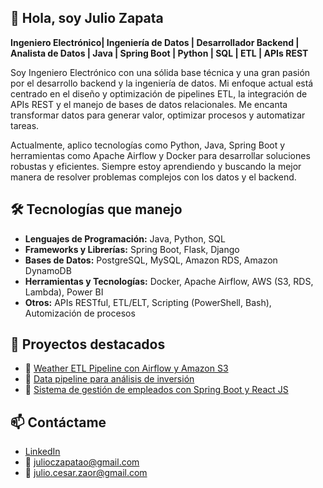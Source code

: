 ## 👋 Hola, soy Julio Zapata

**Ingeniero Electrónico| Ingeniería de Datos | Desarrollador Backend | Analista de Datos | Java | Spring Boot | Python | SQL | ETL | APIs REST**

Soy Ingeniero Electrónico con una sólida base técnica y una gran pasión por el desarrollo backend y la ingeniería de datos. Mi enfoque actual está centrado en el diseño y optimización de pipelines ETL, la integración de APIs REST y el manejo de bases de datos relacionales. Me encanta transformar datos para generar valor, optimizar procesos y automatizar tareas.

Actualmente, aplico tecnologías como Python, Java, Spring Boot y herramientas como Apache Airflow y Docker para desarrollar soluciones robustas y eficientes. Siempre estoy aprendiendo y buscando la mejor manera de resolver problemas complejos con los datos y el backend.

## 🛠 Tecnologías que manejo

- **Lenguajes de Programación:** Java, Python, SQL
- **Frameworks y Librerías:** Spring Boot, Flask, Django
- **Bases de Datos:** PostgreSQL, MySQL, Amazon RDS, Amazon DynamoDB
- **Herramientas y Tecnologías:** Docker, Apache Airflow, AWS (S3, RDS, Lambda), Power BI
- **Otros:** APIs RESTful, ETL/ELT, Scripting (PowerShell, Bash), Automización de procesos

## 🚀 Proyectos destacados
- 🔗 [Weather ETL Pipeline con Airflow y Amazon S3](https://github.com/juliozapatao96/airflow-projects/tree/develop/dags/weather_api_project)
- 🔗 [Data pipeline para análisis de inversión](https://github.com/juliozapatao96/etl-docker-tb-1)
- 🔗 [Sistema de gestión de empleados con Spring Boot y React JS](https://github.com/juliozapatao96/employee-management-system-sb-react)

## 📫 Contáctame
- [LinkedIn](https://www.linkedin.com/in/juliozapatao96/)
- 📧 julioczapatao@gmail.com
- 📧 julio.cesar.zaor@gmail.com


<!--
**juliozapatao96/juliozapatao96** is a ✨ _special_ ✨ repository because its `README.md` (this file) appears on your GitHub profile.

Here are some ideas to get you started:

- 🔭 I’m currently working on ...
- 🌱 I’m currently learning ...
- 👯 I’m looking to collaborate on ...
- 🤔 I’m looking for help with ...
- 💬 Ask me about ...
- 📫 How to reach me: ...
- 😄 Pronouns: ...
- ⚡ Fun fact: ...
-->
